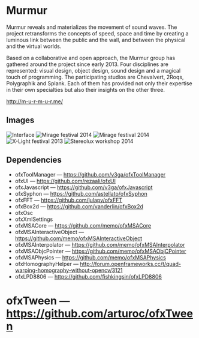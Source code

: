Murmur
======
Murmur reveals and materializes the movement of sound waves. The project retransforms the concepts of speed, space and time by creating a luminous link between the public and the wall, and between the physical and the virtual worlds.

Based on a collaborative and open approach, the Murmur group has gathered around the project since early 2013. Four disciplines are represented: visual design, object design, sound design and a magical touch of programming. The participating studios are Chevalvert, 2Roqs, Polygraphik and Splank. Each of them has provided not only their expertise in their own specialties but also their insights on the other three.

http://m-u-r-m-u-r.me/

## Images
![Interface](http://v3ga.github.io/Images/Murmur/Interface_01.png)
![Mirage festival 2014](http://v3ga.github.io/Images/Murmur/Mirage_Lyon_01.jpg)
![Mirage festival 2014](http://v3ga.github.io/Images/Murmur/Mirage_Lyon_02.jpg)
![X-Light festival 2013](http://v3ga.github.io/Images/Murmur/XLight_Reims_01.jpg)
![Stereolux workshop 2014](http://v3ga.github.io/Images/Murmur/ProcessingArt_Stereolux_Atelier.jpg)

## Dependencies
* ofxToolManager — https://github.com/v3ga/ofxToolManager
* ofxUI — https://github.com/rezaali/ofxUI
* ofxJavascript — https://github.com/v3ga/ofxJavascript
* ofxSyphon — https://github.com/astellato/ofxSyphon
* ofxFFT — https://github.com/julapy/ofxFFT
* ofxBox2d — https://github.com/vanderlin/ofxBox2d
* ofxOsc 
* ofxXmlSettings
* ofxMSACore — https://github.com/memo/ofxMSACore
* ofxMSAInteractiveObject — https://github.com/memo/ofxMSAInteractiveObject 
* ofxMSAInterpolator — https://github.com/memo/ofxMSAInterpolator
* ofxMSAObjcPointer — https://github.com/memo/ofxMSAObjCPointer
* ofxMSAPhysics — https://github.com/memo/ofxMSAPhysics
* ofxHomographyHelper — http://forum.openframeworks.cc/t/quad-warping-homography-without-opencv/3121
* ofxLPD8806 — https://github.com/fishkingsin/ofxLPD8806
# ofxTween — https://github.com/arturoc/ofxTween
